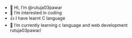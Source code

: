- 👋 Hi, I’m @rutuja03pawar
- 👀 I’m interested in coding
- 👍 I have learnt C language
- 🌱 I’m currently learning c language and web development
rutuja03pawar/
